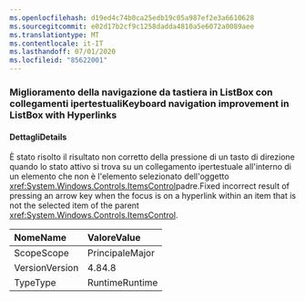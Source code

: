 ```yaml
---
ms.openlocfilehash: d19ed4c74b0ca25edb19c05a987ef2e3a6610628
ms.sourcegitcommit: e02d17b2cf9c1258dadda4810a5e6072a0089aee
ms.translationtype: MT
ms.contentlocale: it-IT
ms.lasthandoff: 07/01/2020
ms.locfileid: "85622001"
---
```

### <a name="keyboard-navigation-improvement-in-listbox-with-hyperlinks"></a><span data-ttu-id="c8d55-101">Miglioramento della navigazione da tastiera in ListBox con collegamenti ipertestuali</span><span class="sxs-lookup"><span data-stu-id="c8d55-101">Keyboard navigation improvement in ListBox with Hyperlinks</span></span>

#### <a name="details"></a><span data-ttu-id="c8d55-102">Dettagli</span><span class="sxs-lookup"><span data-stu-id="c8d55-102">Details</span></span>

<span data-ttu-id="c8d55-103">È stato risolto il risultato non corretto della pressione di un tasto di direzione quando lo stato attivo si trova su un collegamento ipertestuale all'interno di un elemento che non è l'elemento selezionato dell'oggetto <xref:System.Windows.Controls.ItemsControl>padre.</span><span class="sxs-lookup"><span data-stu-id="c8d55-103">Fixed incorrect result of pressing an arrow key when the focus is on a hyperlink within an item that is not the selected item of the parent <xref:System.Windows.Controls.ItemsControl>.</span></span>

| <span data-ttu-id="c8d55-104">Nome</span><span class="sxs-lookup"><span data-stu-id="c8d55-104">Name</span></span>    | <span data-ttu-id="c8d55-105">Valore</span><span class="sxs-lookup"><span data-stu-id="c8d55-105">Value</span></span>       |
|:--------|:------------|
| <span data-ttu-id="c8d55-106">Scope</span><span class="sxs-lookup"><span data-stu-id="c8d55-106">Scope</span></span>   |<span data-ttu-id="c8d55-107">Principale</span><span class="sxs-lookup"><span data-stu-id="c8d55-107">Major</span></span>|
|<span data-ttu-id="c8d55-108">Version</span><span class="sxs-lookup"><span data-stu-id="c8d55-108">Version</span></span>|<span data-ttu-id="c8d55-109">4.8</span><span class="sxs-lookup"><span data-stu-id="c8d55-109">4.8</span></span>|
|<span data-ttu-id="c8d55-110">Type</span><span class="sxs-lookup"><span data-stu-id="c8d55-110">Type</span></span>|<span data-ttu-id="c8d55-111">Runtime</span><span class="sxs-lookup"><span data-stu-id="c8d55-111">Runtime</span></span>|
